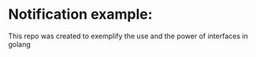 # Notification example:

This repo was created to exemplify the use and the power of interfaces in golang
